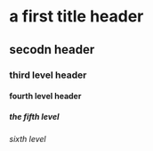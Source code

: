 # a first title header
## secodn header
### third level header
#### fourth level header
##### the fifth level
###### sixth level
